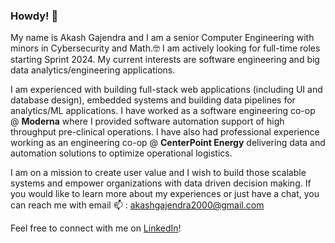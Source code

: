 ### Howdy! 👋

<!--
**akashgajendra/akashgajendra** is a ✨ _special_ ✨ repository because its `README.md` (this file) appears on your GitHub profile.

Here are some ideas to get you started:

- 🔭 I’m currently working on ...
- 🌱 I’m currently learning ...
- 👯 I’m looking to collaborate on ...
- 🤔 I’m looking for help with ...
- 💬 Ask me about ...
- 📫 How to reach me: ...
- 😄 Pronouns: ...
- ⚡ Fun fact: ...
-->

My name is Akash Gajendra and I am a senior Computer Engineering with minors in Cybersecurity and Math.🤓
I am actively looking for full-time roles starting Sprint 2024. My current interests are software engineering and big data analytics/engineering applications.

I am experienced with building full-stack web applications (including UI and database design), embedded systems and building data pipelines for analytics/ML applications. I have worked as a software engineering co-op @ **Moderna** where I provided software automation support of high throughput pre-clinical operations. I have also had professional experience working as an engineering co-op @ **CenterPoint Energy** delivering data and automation solutions to optimize operational logistics.

I am on a mission to create user value and I wish to build those scalable systems and empower organizations with data driven decision making. If you would like to learn more about my experiences or just have a chat, you can reach me with email 📫 : akashgajendra2000@gmail.com

Feel free to connect with me on  [LinkedIn](https://www.linkedin.com/in/akash-gajendra/)!
